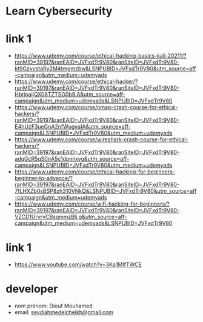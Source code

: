 # Learn Cybersecurity

# link 1
- https://www.udemy.com/course/ethical-hacking-basics-kali-20211/?ranMID=39197&ranEAID=JVFxdTr9V80&ranSiteID=JVFxdTr9V80-kt9GzvystaRy2M4tmgmzbw&LSNPUBID=JVFxdTr9V80&utm_source=aff-campaign&utm_medium=udemyads
- https://www.udemy.com/course/ethical-hacker/?ranMID=39197&ranEAID=JVFxdTr9V80&ranSiteID=JVFxdTr9V80-HbtjpaijQX08TZTSG0b9.A&utm_source=aff-campaign&utm_medium=udemyads&LSNPUBID=JVFxdTr9V80
- https://www.udemy.com/course/nmap-crash-course-for-ethical-hackers/?ranMID=39197&ranEAID=JVFxdTr9V80&ranSiteID=JVFxdTr9V80-E4hUzF3ueGnA2nfWugvaIA&utm_source=aff-campaign&LSNPUBID=JVFxdTr9V80&utm_medium=udemyads
- https://www.udemy.com/course/wireshark-crash-course-for-ethical-hackers/?ranMID=39197&ranEAID=JVFxdTr9V80&ranSiteID=JVFxdTr9V80-adqGcR5qS0nA5c1dpmixvg&utm_source=aff-campaign&LSNPUBID=JVFxdTr9V80&utm_medium=udemyads
- https://www.udemy.com/course/ethical-hacking-for-beginners-beginner-to-advance/?ranMID=39197&ranEAID=JVFxdTr9V80&ranSiteID=JVFxdTr9V80-7fLHXZb0sBSP8zh310VNkQ&LSNPUBID=JVFxdTr9V80&utm_source=aff-campaign&utm_medium=udemyads
- https://www.udemy.com/course/wifi-hacking-for-beginners/?ranMID=39197&ranEAID=JVFxdTr9V80&ranSiteID=JVFxdTr9V80-VZCD1UrvrvCBsqmmzBlj.g&utm_source=aff-campaign&utm_medium=udemyads&LSNPUBID=JVFxdTr9V80

# link 1
- https://www.youtube.com/watch?v=3Kq1MIfTWCE

# developer
- nom prénom: Diouf Mouhamed
- email: seydiahmedelcheikh@gmail.com